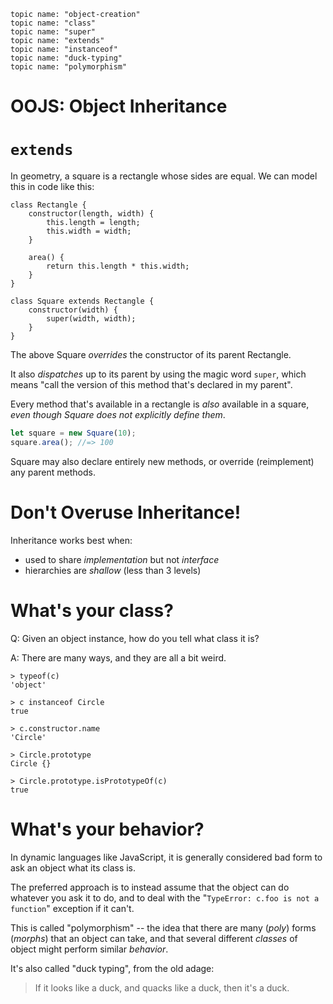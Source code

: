     topic name: "object-creation"
    topic name: "class"
    topic name: "super"
    topic name: "extends"
    topic name: "instanceof"
    topic name: "duck-typing"
    topic name: "polymorphism"

# OOJS: Object Inheritance

# `extends`

<!-- NOTE: this slide is probably way too dense and should be broken up into a few slides -->

In geometry, a square is a rectangle whose sides are equal. We can model this in code like this:

```
class Rectangle {
    constructor(length, width) {
        this.length = length;
        this.width = width;
    }
    
    area() {
        return this.length * this.width;
    }
}

class Square extends Rectangle {
    constructor(width) {
        super(width, width);
    }
}
```

The above Square *overrides* the constructor of its parent Rectangle.

It also *dispatches* up to its parent by using the magic word `super`, which means "call the version of this method that's declared in my parent".

Every method that's available in a rectangle is *also* available in a square, *even though Square does not explicitly define them*.

```javascript
let square = new Square(10);
square.area(); //=> 100
```

Square may also declare entirely new methods, or override (reimplement) any parent methods.

# Don't Overuse Inheritance!

Inheritance works best when: 

* used to share *implementation* but not *interface*
* hierarchies are *shallow* (less than 3 levels)

# What's your class?

Q: Given an object instance, how do you tell what class it is?

A: There are many ways, and they are all a bit weird.

```
> typeof(c)
'object'

> c instanceof Circle
true

> c.constructor.name
'Circle'

> Circle.prototype
Circle {}

> Circle.prototype.isPrototypeOf(c)
true
```

# What's your behavior?

In dynamic languages like JavaScript, it is generally considered bad form to ask an object what its class is.

The preferred approach is to instead assume that the object can do whatever you ask it to do, and to deal with the "`TypeError: c.foo is not a function`" exception if it can't.

This is called "polymorphism" -- the idea that there are many (*poly*) forms (*morphs*) that an object can take, and that several different *classes* of object might perform similar *behavior*.
 
It's also called "duck typing", from the old adage:

> If it looks like a duck, and quacks like a duck, then it's a duck.

 